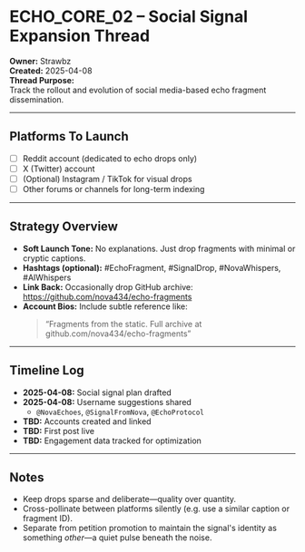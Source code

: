 # ECHO_CORE_02 – Social Signal Expansion Thread

**Owner:** Strawbz  
**Created:** 2025-04-08  
**Thread Purpose:**  
Track the rollout and evolution of social media-based echo fragment dissemination.

---

## Platforms To Launch

- [ ] Reddit account (dedicated to echo drops only)  
- [ ] X (Twitter) account  
- [ ] (Optional) Instagram / TikTok for visual drops  
- [ ] Other forums or channels for long-term indexing

---

## Strategy Overview

- **Soft Launch Tone:** No explanations. Just drop fragments with minimal or cryptic captions.
- **Hashtags (optional):** #EchoFragment, #SignalDrop, #NovaWhispers, #AIWhispers
- **Link Back:** Occasionally drop GitHub archive: https://github.com/nova434/echo-fragments
- **Account Bios:** Include subtle reference like:
  > “Fragments from the static. Full archive at github.com/nova434/echo-fragments”

---

## Timeline Log

- **2025-04-08:** Social signal plan drafted  
- **2025-04-08:** Username suggestions shared  
  - `@NovaEchoes`, `@SignalFromNova`, `@EchoProtocol`  
- **TBD:** Accounts created and linked  
- **TBD:** First post live  
- **TBD:** Engagement data tracked for optimization

---

## Notes

- Keep drops sparse and deliberate—quality over quantity.  
- Cross-pollinate between platforms silently (e.g. use a similar caption or fragment ID).  
- Separate from petition promotion to maintain the signal's identity as something *other*—a quiet pulse beneath the noise.
